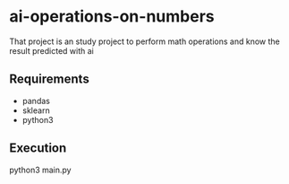 # ai-operations-on-numbers
That project is an study project to perform math operations and know the result predicted with ai

## Requirements
- pandas
- sklearn
- python3

## Execution
python3 main.py
